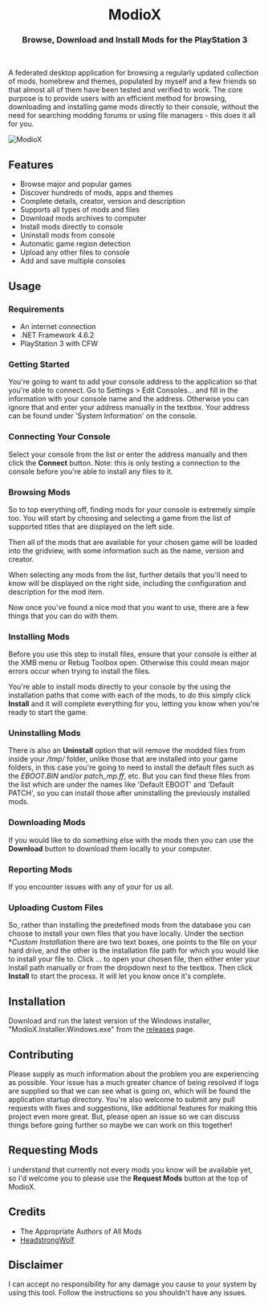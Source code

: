 <h1 align="center">ModioX</h1>

<h3 align="center">Browse, Download and Install Mods for the PlayStation 3</h3>
<div align="center">
</div>
<br />

A federated desktop application for browsing a regularly updated collection of mods, homebrew and themes, populated by myself and a few friends so that almost all of them have been tested and verified to work. The core purpose is to provide users with an efficient method for browsing, downloading and installing game mods directly to their console, without the need for searching modding forums or using file managers - this does it all for you.

![ModioX](https://github.com/wh1ter0se-x/ModioX/blob/master/Images/Screenshot1.png?raw=true) 

## Features
* Browse major and popular games
* Discover hundreds of mods, apps and themes
* Complete details, creator, version and description
* Supports all types of mods and files
* Download mods archives to computer
* Install mods directly to console
* Uninstall mods from console
* Automatic game region detection
* Upload any other files to console
* Add and save multiple consoles

## Usage

### Requirements
* An internet connection
* .NET Framework 4.6.2
* PlayStation 3 with CFW

### Getting Started
You're going to want to add your console address to the application so that you're able to connect. Go to Settings > Edit Consoles... and fill in the information with your console name and the address. Otherwise you can ignore that and enter your address manually in the textbox. Your address can be found under 'System Information' on the console.

### Connecting Your Console
Select your console from the list or enter the address manually and then click the **Connect** button. Note: this is only testing a connection to the console before you're able to install any files to it.

### Browsing Mods
So to top everything off, finding mods for your console is extremely simple too. You will start by choosing and selecting a game from the list of supported titles that are displayed on the left side.

Then all of the mods that are available for your chosen game will be loaded into the gridview, with some information such as the name, version and creator.

When selecting any mods from the list, further details that you'll need to know will be displayed on the right side, including the configuration and description for the mod item. 

Now once you've found a nice mod that you want to use, there are a few things that you can do with them.

### Installing Mods
Before you use this step to install files, ensure that your console is either at the XMB menu or Rebug Toolbox open. Otherwise this could mean major errors occur when trying to install the files. 

You're able to install mods directly to your console by the using the installation paths that come with each of the mods, to do this simply click **Install** and it will complete everything for you, letting you know when you're ready to start the game.

### Uninstalling Mods
There is also an **Uninstall** option that will remove the modded files from inside your _/tmp/_ folder, unlike those that are installed into your game folders, in this case you're going to need to install the default files such as the _EBOOT.BIN_ and/or _patch_mp.ff_, etc. But you can find these files from the list which are under the names like 'Default EBOOT' and 'Default PATCH', so you can install those after uninstalling the previously installed mods.

### Downloading Mods
If you would like to do something else with the mods then you can use the **Download** button to download them locally to your computer.

### Reporting Mods
If you encounter issues with any of your for us all.

### Uploading Custom Files
So, rather than installing the predefined mods from the database you can choose to install your own files that you have locally. Under the section **Custom Installation* there are two text boxes, one points to the file on your hard drive, and the other is the installation file path for which you would like to install your file to. Click _..._  to  open your chosen file, then either enter your install path manually or from the dropdown next to the textbox. Then click **Install** to start the process. It will let you know once it's complete.

## Installation
Download and run the latest version of the Windows installer, "ModioX.Installer.Windows.exe" from the [releases](https://github.com/wh1ter0se-x/ModioX/releases/latest) page.

## Contributing
Please supply as much information about the problem you are experiencing as possible. Your issue has a much greater chance of being resolved if logs are supplied so that we can see what is going on, which will be found the application startup directory. You're also welcome to submit any pull requests with fixes and suggestions, like additional features for making this project even more great. But, please open an issue so we can discuss things before going further so maybe we can work on this together!

## Requesting Mods
I understand that currently not every mods you know will be available yet, so I'd welcome you to please use the **Request Mods** button at the top of ModioX.

## Credits
- The Appropriate Authors of All Mods
- [HeadstrongWolf](https://github.com/headstrongwolf)

## Disclaimer
I can accept no responsibility for any damage you cause to your system by using this tool. Follow the instructions so you shouldn't have any issues.
